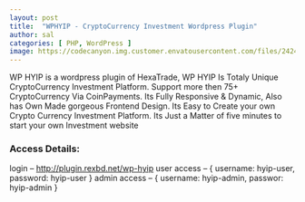 ```yaml
---
layout: post
title:  "WPHYIP - CryptoCurrency Investment Wordpress Plugin"
author: sal
categories: [ PHP, WordPress ]
image: https://codecanyon.img.customer.envatousercontent.com/files/242447349/Cover.jpg?auto=compress%2Cformat&fit=crop&crop=top&max-h=8000&max-w=590&s=53e0914a8dbad6f1aa44b2d85190275e
---
```

WP HYIP is a wordpress plugin of HexaTrade, WP HYIP Is Totaly Unique CryptoCurrency Investment Platform. Support more then 75+ CryptoCurrency Via CoinPayments. Its Fully Responsive & Dynamic, Also has Own Made gorgeous Frontend Design. Its Easy to Create your own Crypto Currency Investment Platform. Its Just a Matter of five minutes to start your own Investment website

### Access Details:
login – http://plugin.rexbd.net/wp-hyip
user access – { username: hyip-user, password: hyip-user }
admin access – { username: hyip-admin, passwor: hyip-admin }